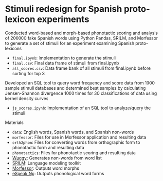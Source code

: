 # Stimuli redesign for Spanish proto-lexicon experiments
Conducted word-based and morph-based phonotactic scoring and analysis of 200000 fake Spanish words using Python Pandas, SRILM, and Morfessor to generate a set of stimuli for an experiment examining Spanish proto-lexicons

- ``final.ipynb``: Implementation to generate the stimuli
- ``final.csv``: Final data frame of stimuli from final.ipynb
- ``all_scores.csv``: Data frame bank of all stimuli from final.ipynb before sorting for top 3

Developed an SQL tool to query word frequency and score data from 1000 sample stimuli databases and determined best samples by calculating Jensen-Shannon divergence 1000 times for 30 classifications of data using kernel density curves

- ``js_scores.ipynb``: Implementation of an SQL tool to analyze/query the stimuli

Materials
- ``data``: English words, Spanish words, and Spanish non-words 
- ``morfessor``: Files for use in Morfessor application and resulting data
- ``orth2phon``: Files for converting words from orthographic form to phonotactic form and resulting data
- ``phonotactics``: Files for phonotactic scoring and resulting data
- [Wuggy](http://crr.ugent.be/programs-data/wuggy): Generates non-words from word list
- [SRILM](http://www.speech.sri.com/projects/srilm/download.html): Language modeling toolkit 
- [Morfessor](https://morfessor.readthedocs.io/en/latest/): Outputs word morphs
- [eSpeak Ng](https://github.com/espeak-ng/espeak-ng): Outputs phonological word forms
